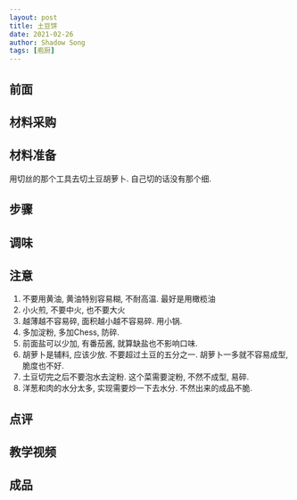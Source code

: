 ```yaml
---
layout: post
title: 土豆饼
date: 2021-02-26
author: Shadow Song
tags: [庖厨]
---
```


## 前面
## 材料采购
## 材料准备

用切丝的那个工具去切土豆胡萝卜. 自己切的话没有那个细.

## 步骤
## 调味
## 注意
1. 不要用黄油, 黄油特别容易糊, 不耐高温. 最好是用橄榄油
2. 小火煎, 不要中火, 也不要大火
3. 越薄越不容易碎, 面积越小越不容易碎. 用小锅. 
4. 多加淀粉, 多加Chess, 防碎. 
5. 前面盐可以少加, 有番茄酱, 就算缺盐也不影响口味. 
6. 胡萝卜是辅料, 应该少放. 不要超过土豆的五分之一. 胡萝卜一多就不容易成型, 脆度也不好. 
7. 土豆切完之后不要泡水去淀粉. 这个菜需要淀粉, 不然不成型, 易碎. 
8. 洋葱和肉的水分太多, 实现需要炒一下去水分. 不然出来的成品不脆. 

## 点评
## 教学视频
## 成品